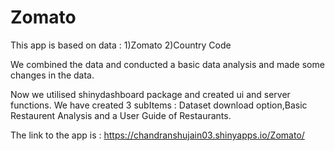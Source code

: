 # Zomato

This app is based on data :
1)Zomato
2)Country Code

We combined the data and conducted a basic data analysis and made some changes in the data.

Now we utilised shinydashboard package and created ui and server functions.
We have created 3 subItems : Dataset download option,Basic Restaurent Analysis and a User Guide of Restaurants.

The link to the app is : https://chandranshujain03.shinyapps.io/Zomato/
